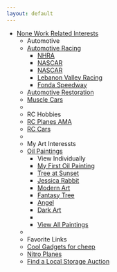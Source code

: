 ```yaml
---
layout: default
---
```

<div class="hero-unit">
  <ul class="nav" tabindex="-2">
    <li class="dropdown">
      <a href="#" class="dropdown-toggle" data-toggle="dropdown">None Work Related Interests</a>
      <ul class="dropdown-menu">
          <li class="nav-header">Automotive</li>
            <li class="dropdown-submenu">
              <a tabindex="-1" href="#">Automotive Racing</a>
                  <ul class="dropdown-menu">
                    <li><a href="http://www.nhra.com/">NHRA</a></li>
                    <li><a href="http://www.nascar.com/">NASCAR</a></li>
                    <li><a href="http://www.nascar.com/">NASCAR</a></li>
                    <li><a href="http://www.lebanonvalley.com/">Lebanon Valley Racing</a></li>
                    <li><a href="http://fondaspeedway.net/">Fonda Speedway</a></li>
                  </ul>
            </li>
            <li><a href="http://en.wikipedia.org/wiki/Automotive_restoration">Automotive Restoration</a></li>
            <li><a href="http://en.wikipedia.org/wiki/Muscle_car">Muscle Cars</a></li>
        <li class="divider"></li>
            <li class="nav-header">RC Hobbies</li>
                <li><a href="http://www.modelaircraft.org/">RC Planes AMA</a></li>
                <li><a href="http://www.rccaraction.com/">RC Cars</a></li>
        <li class="divider"></li>
        <li class="nav-header">My Art Interessts</li>
          <li class="dropdown-submenu">
          <a tabindex="-1" href="#">Oil Paintings</a>
                <ul class="dropdown-menu">
                    <li class="nav-header">View Individually</li>
                    <li><a href="../assets/mypics/fruitbasket.jpg">My First Oil Painting</a></li>
                    <li><a href="../assets/mypics/treesunset.jpg">Tree at Sunset</a></li>
                    <li><a href="../assets/mypics/jesrabbit.jpg">Jessica Rabbit</a></li>
                    <li><a href="../assets/mypics/swirl.jpg">Modern Art</a></li>
                    <li><a href="../assets/mypics/treeweep.jpg">Fantasy Tree</a></li>
                    <li><a href="../assets/mypics/angel.jpg">Angel</a></li>
                    <li><a href="../assets/mypics/fright.jpg">Dark Art</a></li>
                    <li class="divider"></li>
                    <li><a href="paintings.html">View All Paintings</a></li>
                </ul>
          </li>
      <li class="divider"></li>
        <li class="nav-header">Favorite Links</li>
          <li><a href="http://dx.com/">Cool Gadgets for cheep</a></li>
          <li><a href="http://www.nitroplanes.com/">Nitro Planes</a></li>
          <li><a href="http://www.storagetreasures.com/">Find a Local Storage Auction</a></li>
    </li>
  </ul>
</div>

